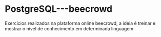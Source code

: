 # PostgreSQL---beecrowd
Exercícios realizados na plataforma online beecrowd, a ideia é treinar e mostrar o nível de conhecimento em determinada linguagem
